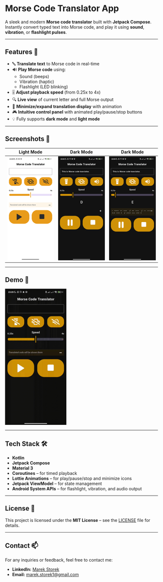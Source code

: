 # Morse Code Translator App

A sleek and modern **Morse code translator** built with **Jetpack Compose**. Instantly convert typed text into Morse code, and play it using **sound**, **vibration**, or **flashlight pulses**.

---

## Features 📡

- 🔤 **Translate text** to Morse code in real-time  
- 🔊 **Play Morse code** using:
  - Sound (beeps)
  - Vibration (haptic)
  - Flashlight (LED blinking)
- 🎚 **Adjust playback speed** (from 0.25x to 4x)
- 🔍 **Live view** of current letter and full Morse output
- 🔘 **Minimize/expand translation display** with animation
- 🎮 **Intuitive control panel** with animated play/pause/stop buttons
- 💡 Fully supports **dark mode** and **light mode**

---

## Screenshots 📱

| Light Mode | Dark Mode | Dark Mode |
| ----------- | ------------- | -------------- |
| ![Main](screenshots/LightMode1.png) | ![Search](screenshots/NightMode1.png) | ![Details](screenshots/NightMode2.png) |

---

## Demo 🎥

<img src="screenshots/Recording.gif" alt="GIF" width="40%">

---

## Tech Stack 🛠️

- **Kotlin**
- **Jetpack Compose**
- **Material 3**
- **Coroutines** – for timed playback
- **Lottie Animations** – for play/pause/stop and minimize icons
- **Jetpack ViewModel** – for state management
- **Android System APIs** – for flashlight, vibration, and audio output

---

## License 📄

This project is licensed under the **MIT License** – see the [LICENSE](LICENSE) file for details.

---

## Contact 📫

For any inquiries or feedback, feel free to contact me:

- **LinkedIn:** [Marek Storek](https://www.linkedin.com/in/marekstorek1)
- **Email:** marek.storek1@gmail.com
